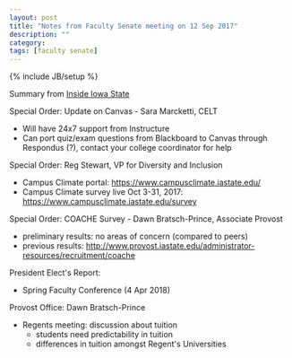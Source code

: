 ```yaml
---
layout: post
title: "Notes from Faculty Senate meeting on 12 Sep 2017"
description: ""
category: 
tags: [faculty senate]
---
```

{% include JB/setup %}

Summary from [Inside Iowa State](https://www.inside.iastate.edu/article/2017/09/14/fs)

Special Order: Update on Canvas - Sara Marcketti, CELT

- Will have 24x7 support from Instructure
- Can port quiz/exam questions from Blackboard to Canvas through Respondus (?), contact your college coordinator for help

Special Order: Reg Stewart, VP for Diversity and Inclusion

- Campus Climate portal: <https://www.campusclimate.iastate.edu/>
- Campus Climate survey live Oct 3-31, 2017: <https://www.campusclimate.iastate.edu/survey>

Special Order: COACHE Survey - Dawn Bratsch-Prince, Associate Provost

- preliminary results: no areas of concern (compared to peers)
- previous results: <http://www.provost.iastate.edu/administrator-resources/recruitment/coache>

President Elect's Report:

- Spring Faculty Conference (4 Apr 2018)

Provost Office: Dawn Bratsch-Prince

- Regents meeting: discussion about tuition
  - students need predictability in tuition
  - differences in tuition amongst Regent's Universities
